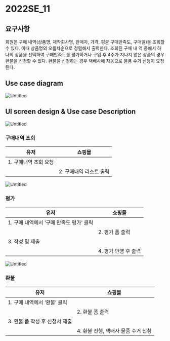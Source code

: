 # 2022SE_11


## 요구사항

회원은 구매 내역(상품명, 제작회사명, 판매자, 가격, 평균 구매만족도, 구매일)을
조회할 수 있다. 이때 상품명의 오름차순으로 정렬해서 출력한다. 조회된 구매 내
역 중에서 하나의 상품을 선택하여 구매만족도를 평가하거나 구입 후 4주가 지나지
않은 상품의 경우 환불을 신청할 수 있다. 환불을 신청하는 경우 택배사에 자동으로
물품 수거 신청이 요청된다.

## Use case diagram

![Untitled](https://user-images.githubusercontent.com/58579386/166129191-46249e8e-3b26-434f-af9d-1173ac33fcda.png)


## UI screen design & Use case Description

![Untitled](https://user-images.githubusercontent.com/58579386/166129192-44361f80-8f87-43fb-a73e-be58e9330cbb.png)

### 구매내역 조회

| 유저 | 쇼핑몰 |
| --- | --- |
| 1. 구매내역 조회 요청 |  |
|  | 2. 구매내역 리스트 출력 |

![Untitled](https://user-images.githubusercontent.com/58579386/166129194-ca448ff5-8479-4f3f-a5d9-59de35877f33.png)

### 평가

| 유저 | 쇼핑몰 |
| --- | --- |
| 1. 구매 내역에서 ‘구매 만족도 평가’ 클릭 |  |
|  | 2. 평가 폼 출력 |
| 3. 작성 및 제출 |  |
|  | 4. 평가 반영 후 출력  |

![Untitled](https://user-images.githubusercontent.com/58579386/166129195-c35a4038-38c8-43de-b58e-18b6d15d5fba.png)

### 환불

| 유저 | 쇼핑몰 |
| --- | --- |
| 1. 구매 내역에서 ‘환불’ 클릭 |  |
|  | 2. 환불 폼 출력 |
| 3. 환불 폼 작성 후 신청서 제출  |  |
|  | 4. 환불 진행, 택배사 물품 수거 신청 |
